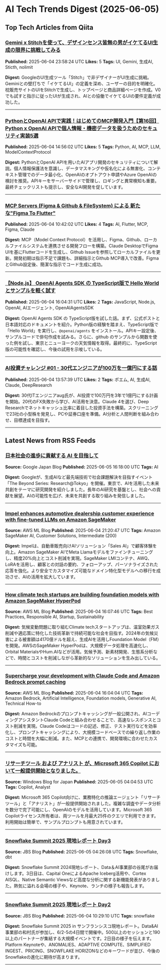 # AI Tech Trends Digest (2025-06-05)


## Top Tech Articles from Qiita


### [Gemini x Stitchを使って、デザインセンス皆無の男がイケてるUI生成の限界に挑戦してみる](https://qiita.com/zawatti/items/aa761adbb4829c0f89d4)
**Published:** 2025-06-04 23:58:24 UTC
**Likes:** 5
**Tags:** UI, Gemini, 生成AI, Sticth, nolimit

**Digest:**
GoogleのUI生成ツール「Stitch」で非デザイナーがUI生成に挑戦。Geminiとの壁打ちで「イケてるUI」の定義を深め、ユーザーの目的を明確化。枕販売サイトのUIをStitchで生成し、トップページと商品詳細ページを作成。V0でも試すと指示に従ったUIが生成され、AIとの協働でイケてるUIの要件定義が成功した。

---

### [PythonとOpenAI APIで実践！はじめてのMCP開発入門【第16回】Python x OpenAI APIで個人情報・機密データを扱うためのセキュリティ実装5選](https://qiita.com/QueryPie/items/03b575921448fdc1c7a3)
**Published:** 2025-06-04 14:56:02 UTC
**Likes:** 5
**Tags:** Python, AI, MCP, LLM, ModelContextProtocol

**Digest:**
PythonとOpenAI APIを用いたAIアプリ開発のセキュリティについて解説。個人情報保護法を意識し、データマスキングや仮名化による無害化、コンテキスト管理でのデータ最小化、OpenAIのオプトアウト申請やAzure OpenAIの検討を推奨。APIキーをサーバーサイドで管理し、ロギングと異常検知も重要。最終チェックリストも提示し、安全なAI開発を促しています。

---

### [MCP Servers (Figma & Github & FileSystem) による 新たな"Figma To Flutter"](https://qiita.com/eno49conan/items/8435128f6632db69836f)
**Published:** 2025-06-04 10:42:02 UTC
**Likes:** 4
**Tags:** AI, Flutter, MCP, Figma, Claude

**Digest:**
MCP（Model Context Protocol）を活用し、Figma、Github、ローカルファイルシステムを連携させる開発フローを構築。Claude DesktopでFigma UIを基にFlutterコードを生成し、Github Issueを参照してローカルファイルを更新。開発初期は指示不足で課題も、詳細指示とGithub MCP導入で改善。FigmaとGithub設定後、簡潔な指示でコード生成に成功。

---

### [【Node.js】 OpenAI Agents SDK の TypeScript版で Hello World とサンプルを軽く試す](https://qiita.com/youtoy/items/0972e1f4ba5213f76cb1)
**Published:** 2025-06-04 16:04:31 UTC
**Likes:** 2
**Tags:** JavaScript, Node.js, OpenAI, AIエージェント, OpenAIAgentsSDK

**Digest:**
OpenAI Agents SDK の TypeScript版を試した話。まず、公式ポストと日本語対応のドキュメントを紹介。Python版の経験を踏まえ、TypeScript版で「Hello World」を実行し、`@openai/agents` をインストール。APIキー設定後、サンプルコードで俳句作成を試みる。さらに、github のサンプルから関数を使った例を試し、東京とニューヨークの天気情報を取得。最終的に、TypeScript版の可能性を確認し、今後の試用を示唆している。

---

### [AI投資チャレンジ #01 - 30代エンジニアが100万を一億円にする話](https://qiita.com/aug/items/8b62dfe37c097355f0be)
**Published:** 2025-06-04 13:57:39 UTC
**Likes:** 2
**Tags:** ポエム, AI, 生成AI, Claude, DeepResearch

**Digest:**
30代ITエンジニアaug氏が、AI投資で100万円を3年で1億円にする計画を開始。20代のFX失敗から学び、AI活用を決意。Claude 4を選び、Deep Researchでネットキャッシュ比率に着目した投資手法を構築。スクリーニングで23社の小型株を発見し、PCや証券口座を準備。AI分析と人間判断を組み合わせ、目標達成を目指す。

---

## Latest News from RSS Feeds


### [日本社会の進歩に貢献する AI を目指して](https://blog.google/intl/ja-jp/company-news/technology/ai-researchtokyo-co-imagine-the-future-of-society-with-ai/)
**Source:** Google Japan Blog
**Published:** 2025-06-05 16:18:00 UTC
**Tags:** AI

**Digest:**
Googleが、生成AIなど最先端技術で社会課題解決を目指すイベント「The Beyond Series: Research@Tokyo」を開催。東京で、AIを活用した未来共創をテーマに研究開発を紹介しました。長年のAI研究を基盤とし、社会への貢献を展望。AIの可能性を広げ、未来を共創する取り組みを発信しました。

---

### [Impel enhances automotive dealership customer experience with fine-tuned LLMs on Amazon SageMaker](https://aws.amazon.com/blogs/machine-learning/impel-enhances-automotive-dealership-customer-experience-with-fine-tuned-llms-on-amazon-sagemaker/)
**Source:** AWS ML Blog
**Published:** 2025-06-04 21:20:47 UTC
**Tags:** Amazon SageMaker AI, Customer Solutions, Intermediate (200)

**Digest:**
Impelは、自動車販売向けAIソリューション「Sales AI」で顧客体験を向上。Amazon SageMaker AIでMeta Llamaモデルをファインチューニングし、精度20%向上とコスト削減を実現。SageMaker LMIコンテナ、AWQ、LoRAを活用し、顧客との対話の要約、フォローアップ、パーソナライズされた応答を強化。より安全でカスタマイズ可能なドメイン特化型モデルへの移行を成功させ、AIの活用を拡大しています。

---

### [How climate tech startups are building foundation models with Amazon SageMaker HyperPod](https://aws.amazon.com/blogs/machine-learning/how-climate-tech-startups-are-building-foundation-models-with-amazon-sagemaker-hyperpod/)
**Source:** AWS ML Blog
**Published:** 2025-06-04 16:07:46 UTC
**Tags:** Best Practices, Responsible AI, Startup, Sustainability

**Digest:**
気候変動問題に取り組むClimate techスタートアップは、温室効果ガス削減や適応策に特化した技術革新で持続可能な社会を目指す。2024年の気候災害による被害額は4170億ドルを超え、生成AIを活用しFoundation Model（FM）を開発。AWSのSageMaker HyperPodは、大規模データ処理を高速化し、Orbital MaterialsやHum.AIなどが活用。気候予測、新素材開発、生態系分析などで、時間とコストを削減しながら革新的なソリューションを生み出している。

---

### [Supercharge your development with Claude Code and Amazon Bedrock prompt caching](https://aws.amazon.com/blogs/machine-learning/supercharge-your-development-with-claude-code-and-amazon-bedrock-prompt-caching/)
**Source:** AWS ML Blog
**Published:** 2025-06-04 16:04:04 UTC
**Tags:** Amazon Bedrock, Artificial Intelligence, Foundation models, Generative AI, Technical How-to

**Digest:**
Amazon Bedrockのプロンプトキャッシングが一般公開され、AIコーディングアシスタントClaude Codeと組み合わせることで、高速なレスポンスとコスト削減を実現。Claude Codeはコードの記述、修正、テスト実行などを効率化し、プロンプトキャッシングにより、大規模コードベースでの繰り返し作業のコストと時間を大幅に削減。また、MCPとの連携で、開発環境に合わせたカスタマイズも可能。

---

### [リサーチツール および アナリスト が、Microsoft 365 Copilot において一般提供開始となりました。](https://blogs.windows.com/japan/2025/06/05/researcher-and-analyst-are-now-generally-available-in-microsoft-365-copilot/)
**Source:** Windows Blog for Japan
**Published:** 2025-06-05 04:04:53 UTC
**Tags:** Copilot, Analyst

**Digest:**
Microsoft 365 Copilot向けに、業務特化の推論エージェント「リサーチツール」と「アナリスト」が一般提供開始されました。複雑な調査やデータ分析を数分で完了可能にし、OpenAIのモデルを活用しています。Microsoft 365 Copilotライセンス所有者は、両ツールを月最大25件のクエリで利用できます。利用開始は簡単で、サンプルプロンプトも用意されています。

---

### [Snowflake Summit 2025 現地レポート Day3](https://blog.jbs.co.jp/entry/2025/06/05/132608)
**Source:** JBS Blog
**Published:** 2025-06-05 04:26:08 UTC
**Tags:** Snowflake, dbt

**Digest:**
Snowflake Summit 2024現地レポート、Data＆AI事業部の谷尾がお届けします。3日目は、Capital OneによるApache Iceberg活用や、Cortex AISQL、Native Semantic Viewsなど高度な分析に関する新機能発表がありました。熱気に溢れる会場の様子や、Keynote、ランチの様子も報告します。

---

### [Snowflake Summit 2025 現地レポート Day2](https://blog.jbs.co.jp/entry/2025/06/04/192910)
**Source:** JBS Blog
**Published:** 2025-06-04 10:29:10 UTC
**Tags:** snowflake

**Digest:**
Snowflake Summit 2025 in サンフランシスコ現地レポート。Data&AI事業部の和村氏が参加し、6/2-5の4日間で開催中。500以上のセッションと190以上のパートナーが集結する大規模イベントです。2日目の様子を伝えます。Platform Keynoteや、ANOMALIES、ADAPTIVE COMPUTE、SIMPLIFIED INGEST、PRICING、SNOWFLAKE HORIZONなどのキーワードが並び、今後のSnowflakeの進化に期待が高まります。

---